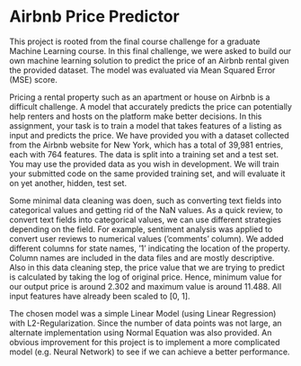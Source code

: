 # Airbnb Price Predictor
This project is rooted from the final course challenge for a graduate Machine Learning course. In this final challenge, we were asked to build our own machine learning solution to predict the price of an Airbnb rental given the provided dataset. The model was evaluated via Mean Squared Error (MSE) score.

Pricing a rental property such as an apartment or house on Airbnb is a difficult challenge. A model that accurately predicts the price can potentially help renters and hosts on the platform make better decisions. In this assignment, your task is to train a model that takes features of a listing as input and predicts the price. We have provided you with a dataset collected from the Airbnb website for New York, which has a total of 39,981 entries, each with 764 features. The data is split into a training set and a test set. You may use the provided data as you wish in development. We will train your submitted code on the same provided training set, and will evaluate it on yet another, hidden, test set.

Some minimal data cleaning was doen, such as converting text fields into categorical values and getting rid of the NaN values. As a quick review, to convert text fields into categorical values, we can use different strategies depending on the field. For example, sentiment analysis was applied to convert user reviews to numerical values (’comments’ column). We added different columns for state names, ’1’ indicating the location of the property. Column names are included in the data files and are mostly descriptive. Also in this data cleaning step, the price value that we are trying to predict is calculated by taking the log of original price. Hence, minimum value for our output price is around 2.302 and maximum value is around 11.488. All input features have already been scaled to [0, 1].

The chosen model was a simple Linear Model (using Linear Regression) with L2-Regularization. Since the number of data points was not large, an alternate implementation using Normal Equation was also provided. An obvious improvement for this project is to implement a more complicated model (e.g. Neural Network) to see if we can achieve a better performance.
